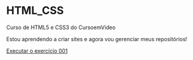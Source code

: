 # HTML_CSS
 Curso de HTML5 e CSS3 do CursoemVideo

 Estou aprendendo a criar sites e agora vou gerenciar meus repositórios!

 <a href="https://cauaqrn.github.io/HTML_CSS/exercicios/ex001/index.html" target="blank">Executar o exercício 001</a>
